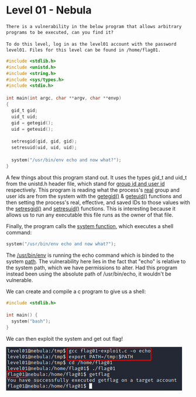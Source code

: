 # Level 01 - Nebula

```
There is a vulnerability in the below program that allows arbitrary programs to be executed, can you find it?

To do this level, log in as the level01 account with the password level01. Files for this level can be found in /home/flag01.
```

```c
#include <stdlib.h>
#include <unistd.h>
#include <string.h>
#include <sys/types.h>
#include <stdio.h>

int main(int argc, char **argv, char **envp)
{
  gid_t gid;
  uid_t uid;
  gid = getegid();
  uid = geteuid();

  setresgid(gid, gid, gid);
  setresuid(uid, uid, uid);

  system("/usr/bin/env echo and now what?");
}
```

A few things about this program stand out. It uses the types gid_t and uid_t from the unistd.h header file, which stand for [group id and user id](https://en.wikipedia.org/wiki/User_identifier) respectively. This program is reading what the process's [real](https://en.wikipedia.org/wiki/User_identifier#Process_attributes) group and user ids are from the system with the [getegid()](https://linux.die.net/man/2/getegid) & [geteuid()](https://linux.die.net/man/2/geteuid) functions and then setting the process's real, effective, and saved IDs to those values with the [setresgid()](https://linux.die.net/man/2/setresgid) and [setresuid()](https://linux.die.net/man/2/setresgid) functions. This is interesting because it allows us to run any executable this file runs as the owner of that file.

Finally, the program calls the [system function](https://linux.die.net/man/3/system), which executes a shell command:

```c
system("/usr/bin/env echo and now what?");
```

The [/usr/bin/env](https://en.wikipedia.org/wiki/Env) is running the echo command which is binded to the system [path](https://en.wikipedia.org/wiki/PATH_(variable)). The vulnerability here lies in the fact that "echo" is relative to the system path, which we have permissions to alter. Had this program instead been using the absolute path of /usr/bin/echo, it wouldn't be vulnerable.

We can create and compile a c program to give us a shell:

```c
#include <stdlib.h>

int main() {
  system("bash");
}
```

We can then exploit the system and get out flag!

![](../../assets/nebula/level01/flag.png)
